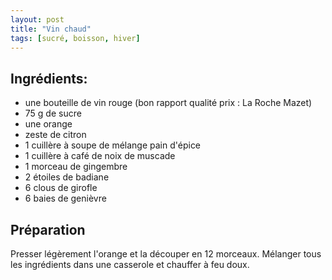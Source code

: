 ```yaml
---
layout: post
title: "Vin chaud"
tags: [sucré, boisson, hiver]
---
```


## Ingrédients:
* une bouteille de vin rouge (bon rapport qualité prix : La Roche Mazet)
* 75 g de sucre
* une orange
* zeste de citron
* 1 cuillère à soupe de mélange pain d'épice
* 1 cuillère à café de noix de muscade
* 1 morceau de gingembre
* 2 étoiles de badiane
* 6 clous de girofle
* 6 baies de genièvre

## Préparation

Presser légèrement l'orange et la découper en 12 morceaux. Mélanger tous les ingrédients dans une casserole et chauffer à feu doux.
